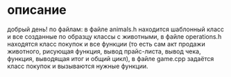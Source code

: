 # описание
добрый день!
по файлам: в файле animals.h находится шаблонный класс и все созданные по образцу классы с животными, в файле operations.h находятся класс покупок и все функции (то есть сам акт продажи животного, рисующая функция, вывод прайс-листа, вывод чека, функция, выводящая итог и общий цикл), в файле game.cpp задаётся класс покупок и вызываются нужные функции.
